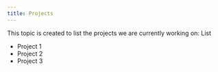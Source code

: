 ```yaml
---
title: Projects
---
```


This topic is created to list the projects we are currently working on:
List
- Project 1
- Project 2
- Project 3

